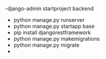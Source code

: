 
-django-admin startproject backend
- python manage.py runserver
- python manage.py startapp base
- pip install djangorestframework
- python manage.py makemigrations
- python manage.py migrate
- 











